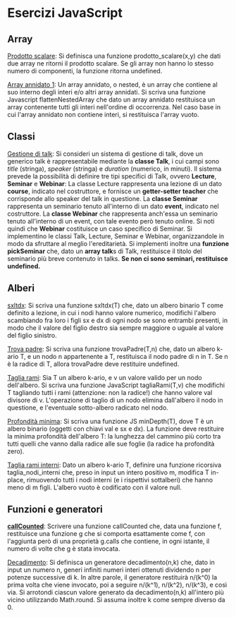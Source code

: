 # Esercizi JavaScript

## **Array**
[Prodotto scalare](./prodotto_scalare.js): Si definisca una funzione prodotto_scalare(x,y)
che dati due array ne ritorni il prodotto scalare. Se gli array non hanno lo stesso numero di componenti, la funzione ritorna undefined.

[Array annidato 1](./flattenNestedArray.js): Un array annidato, o nested, è un array che contiene al suo interno degli interi e/o altri array annidati.
Si scriva una funzione Javascript flattenNestedArray che dato un array annidato restituisca un array contenente tutti gli interi nell'ordine di occorrenza.
Nel caso base in cui l'array annidato non contiene interi, si restituisca l'array vuoto. 

## **Classi**
[Gestione di talk](talk.js): Si consideri un sistema di gestione di talk, dove un generico talk è rappresentabile mediante la **classe Talk**, 
i cui campi sono _title_ (stringa), _speaker_ (stringa) e _duration_ (numerico, in minuti). 
Il sistema prevede la possibilità di definire tre tipi specifici di Talk, ovvero **Lecture**, **Seminar** e **Webinar**:
La classe Lecture rappresenta una lezione di un dato **course**, indicato nel costruttore, e fornisce un **getter-setter** **teacher** che corrisponde allo speaker del talk in questione. La **classe Seminar** rappresenta un seminario tenuto all'interno di un dato **event**, indicato nel costruttore.
La **classe Webinar** che rappresenta anch'essa un seminario tenuto all'interno di un event, con tale evento però tenuto online.
Si noti quindi che **Webinar** costituisce un caso specifico di Seminar.
Si implementino le classi Talk, Lecture, Seminar e Webinar, organizzandole in modo da sfruttare al meglio l'ereditarietà. 
Si implementi inoltre una **funzione pickSeminar** che, dato un **array talk**s di Talk, restituisce il titolo del seminario più breve contenuto in talks. 
**Se non ci sono seminari, restituisce undefined.**

## Alberi
[sxltdx](./sxltdx.js): Si scriva una funzione sxltdx(T) che, dato un albero binario T come definito a lezione, in cui i nodi hanno valore numerico, modifichi l'albero scambiando fra loro i figli sx e dx di ogni nodo se sono entrambi presenti, in modo che il valore del figlio destro sia sempre maggiore o uguale al valore del figlio sinistro.

[Trova padre](./trovaPadre.js): Si scriva una funzione trovaPadre(T,n) che, dato un albero k-ario T, e un nodo n appartenente a T, restituisca il nodo padre di n in T. Se n è la radice di T, allora trovaPadre deve restituire undefined.

[Taglia rami](./tagliaRami.js): Sia T un albero k-ario, e v un valore valido per un nodo dell'albero. Si scriva una funzione JavaScript tagliaRami(T,v) che modifichi T tagliando tutti i rami (attenzione: non la radice!) che hanno valore val divisore di v. L'operazione di taglio di un nodo elimina dall'albero il nodo in questione, e l'eventuale sotto-albero radicato nel nodo.

[Profondità minima](./minDepth.js): Si scriva una funzione JS minDepth(T), dove T è un albero binario (oggetti con chiavi val e sx e dx). La funzione deve restituire la minima profondità dell'albero T: la lunghezza del cammino più corto tra tutti quelli che vanno dalla radice alle sue foglie (la radice ha profondità zero).

[Taglia rami interni](./taglia_rami_interni.js): Dato un albero k-ario T, definire una funzione ricorsiva taglia_nodi_interni che, preso in input un intero positivo m, modifica T in-place, rimuovendo tutti i nodi interni (e i rispettivi sottalberi) che hanno meno di m figli.
L'albero vuoto è codificato con il valore null.



## Funzioni e generatori

**[callCounted](./callCounted.js)**: Scrivere una funzione callCounted che, data una funzione f, restituisce una funzione g che si comporta esattamente come f, con l'aggiunta però di una proprietà g.calls che contiene, in ogni istante, 
il numero di volte che g è stata invocata.

[Decadimento](./decadimento.js): Si definisca un generatore decadimento(n,k) che, dato in input un numero n, generi infiniti numeri interi ottenuti dividendo n per potenze successive di k. In altre parole, il generatore restituirà n/(k^0) la prima volta che viene invocato, poi a seguire n/(k^1), n/(k^2), n/(k^3), e così via. Si arrotondi ciascun valore generato da decadimento(n,k) all'intero più vicino utilizzando Math.round. Si assuma inoltre k come sempre diverso da 0.



